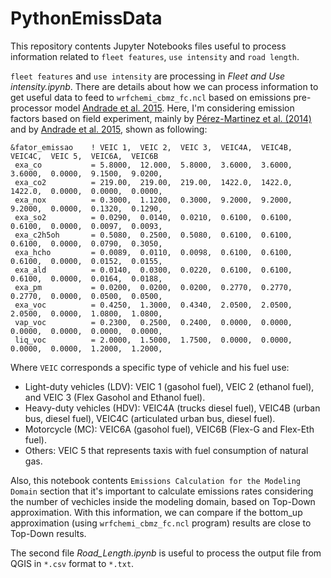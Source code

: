 # PythonEmissData
This repository contents Jupyter Notebooks files useful to process information related to `fleet features`, `use intensity` and `road length`.

`fleet features` and `use intensity` are processing in *Fleet and Use intensity.ipynb*. There are details about how we can process information to get useful data to feed to `wrfchemi_cbmz_fc.ncl` based on emissions pre-processor model [Andrade et al. 2015](https://www.frontiersin.org/articles/10.3389/fenvs.2015.00009/full). Here, I'm considering emission factors based on field experiment, mainly by [Pérez-Martinez et al. (2014)](https://link.springer.com/article/10.1007/s13762-014-0562-7) and by [Andrade et al. 2015](https://www.frontiersin.org/articles/10.3389/fenvs.2015.00009/full), shown as following:

```
&fator_emissao    ! VEIC 1,  VEIC 2,  VEIC 3,  VEIC4A,  VEIC4B,  VEIC4C,  VEIC 5,  VEIC6A,  VEIC6B
 exa_co           = 5.8000,  12.000,  5.8000,  3.6000,  3.6000,  3.6000,  0.0000,  9.1500,  9.0200,
 exa_co2          = 219.00,  219.00,  219.00,  1422.0,  1422.0,  1422.0,  0.0000,  0.0000,  0.0000,
 exa_nox          = 0.3000,  1.1200,  0.3000,  9.2000,  9.2000,  9.2000,  0.0000,  0.1320,  0.1290,
 exa_so2          = 0.0290,  0.0140,  0.0210,  0.6100,  0.6100,  0.6100,  0.0000,  0.0097,  0.0093,
 exa_c2h5oh       = 0.5080,  0.2500,  0.5080,  0.6100,  0.6100,  0.6100,  0.0000,  0.0790,  0.3050,
 exa_hcho         = 0.0089,  0.0110,  0.0098,  0.6100,  0.6100,  0.6100,  0.0000,  0.0152,  0.0155,
 exa_ald          = 0.0140,  0.0300,  0.0220,  0.6100,  0.6100,  0.6100,  0.0000,  0.0164,  0.0188,
 exa_pm           = 0.0200,  0.0200,  0.0200,  0.2770,  0.2770,  0.2770,  0.0000,  0.0500,  0.0500,
 exa_voc          = 0.4250,  1.3000,  0.4340,  2.0500,  2.0500,  2.0500,  0.0000,  1.0800,  1.0800,
 vap_voc          = 0.2300,  0.2500,  0.2400,  0.0000,  0.0000,  0.0000,  0.0000,  0.0000,  0.0000,
 liq_voc          = 2.0000,  1.5000,  1.7500,  0.0000,  0.0000,  0.0000,  0.0000,  1.2000,  1.2000,
```

Where `VEIC` corresponds a specific type of vehicle and his fuel use:

* Light-duty vehicles (LDV): VEIC 1 (gasohol fuel), VEIC 2 (ethanol fuel), and VEIC 3 (Flex Gasohol and Ethanol fuel).
* Heavy-duty vehicles (HDV): VEIC4A (trucks diesel fuel), VEIC4B (urban bus, diesel fuel), VEIC4C (articulated urban bus, diesel fuel).
* Motorcycle (MC): VEIC6A (gasohol fuel), VEIC6B (Flex-G and Flex-Eth fuel).
* Others: VEIC 5 that represents taxis with fuel consumption of natural gas.

Also, this notebook contents `Emissions Calculation for the Modeling Domain` section that it's important to calculate emissions rates considering the number of vechicles inside the modeling domain, based on Top-Down approximation. With this information, we can compare if the bottom_up approximation (using `wrfchemi_cbmz_fc.ncl` program) results are close to Top-Down results.

The second file *Road_Length.ipynb* is useful to process the output file from QGIS in `*.csv` format to `*.txt`.

